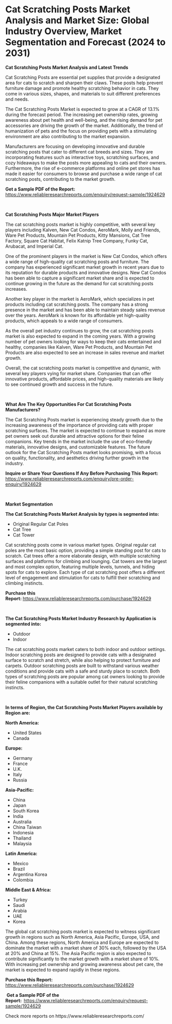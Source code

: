 <p><h1>Cat Scratching Posts Market Analysis and Market Size: Global Industry Overview, Market Segmentation and Forecast (2024 to 2031)</h1></p><p><strong>Cat Scratching Posts Market Analysis and Latest Trends</strong></p>
<p><p>Cat Scratching Posts are essential pet supplies that provide a designated area for cats to scratch and sharpen their claws. These posts help prevent furniture damage and promote healthy scratching behavior in cats. They come in various sizes, shapes, and materials to suit different preferences and needs.</p><p>The Cat Scratching Posts Market is expected to grow at a CAGR of 13.1% during the forecast period. The increasing pet ownership rates, growing awareness about pet health and well-being, and the rising demand for pet accessories are driving the growth of the market. Additionally, the trend of humanization of pets and the focus on providing pets with a stimulating environment are also contributing to the market expansion.</p><p>Manufacturers are focusing on developing innovative and durable scratching posts that cater to different cat breeds and sizes. They are incorporating features such as interactive toys, scratching surfaces, and cozy hideaways to make the posts more appealing to cats and their owners. Furthermore, the rise of e-commerce platforms and online pet stores has made it easier for consumers to browse and purchase a wide range of cat scratching posts, contributing to the market growth.</p></p>
<p><strong>Get a Sample PDF of the Report:&nbsp;</strong> <a href="https://www.reliableresearchreports.com/enquiry/request-sample/1924629">https://www.reliableresearchreports.com/enquiry/request-sample/1924629</a></p>
<p>&nbsp;</p>
<p><strong>Cat Scratching Posts Major Market Players</strong></p>
<p><p>The cat scratching posts market is highly competitive, with several key players including Kalven, New Cat Condos, AeroMark, Molly and Friends, Ware Pet Products, Mountain Pet Products, Kitty Mansions, Cat Tree Factory, Square Cat Habitat, Felix Katnip Tree Company, Funky Cat, Arubacat, and Imperial Cat.</p><p>One of the prominent players in the market is New Cat Condos, which offers a wide range of high-quality cat scratching posts and furniture. The company has experienced significant market growth in recent years due to its reputation for durable products and innovative designs. New Cat Condos has been able to capture a significant market share and is expected to continue growing in the future as the demand for cat scratching posts increases.</p><p>Another key player in the market is AeroMark, which specializes in pet products including cat scratching posts. The company has a strong presence in the market and has been able to maintain steady sales revenue over the years. AeroMark is known for its affordable yet high-quality products, which appeals to a wide range of consumers.</p><p>As the overall pet industry continues to grow, the cat scratching posts market is also expected to expand in the coming years. With a growing number of pet owners looking for ways to keep their cats entertained and healthy, companies like Kalven, Ware Pet Products, and Mountain Pet Products are also expected to see an increase in sales revenue and market growth.</p><p>Overall, the cat scratching posts market is competitive and dynamic, with several key players vying for market share. Companies that can offer innovative products, affordable prices, and high-quality materials are likely to see continued growth and success in the future.</p></p>
<p>&nbsp;</p>
<p><strong>What Are The Key Opportunities For Cat Scratching Posts Manufacturers?</strong></p>
<p><p>The Cat Scratching Posts market is experiencing steady growth due to the increasing awareness of the importance of providing cats with proper scratching surfaces. The market is expected to continue to expand as more pet owners seek out durable and attractive options for their feline companions. Key trends in the market include the use of eco-friendly materials, innovative designs, and customizable features. The future outlook for the Cat Scratching Posts market looks promising, with a focus on quality, functionality, and aesthetics driving further growth in the industry.</p></p>
<p><strong>Inquire or Share Your Questions If Any Before Purchasing This Report:</strong> <a href="https://www.reliableresearchreports.com/enquiry/pre-order-enquiry/1924629">https://www.reliableresearchreports.com/enquiry/pre-order-enquiry/1924629</a></p>
<p>&nbsp;</p>
<p><strong>Market Segmentation</strong></p>
<p><strong>The Cat Scratching Posts Market Analysis by types is segmented into:</strong></p>
<p><ul><li>Original Regular Cat Poles</li><li>Cat Tree</li><li>Cat Tower</li></ul></p>
<p><p>Cat scratching posts come in various market types. Original regular cat poles are the most basic option, providing a simple standing post for cats to scratch. Cat trees offer a more elaborate design, with multiple scratching surfaces and platforms for climbing and lounging. Cat towers are the largest and most complex option, featuring multiple levels, tunnels, and hiding spots for cats to explore. Each type of cat scratching post offers a different level of engagement and stimulation for cats to fulfill their scratching and climbing instincts.</p></p>
<p><strong>Purchase this Report:&nbsp;</strong><a href="https://www.reliableresearchreports.com/purchase/1924629">https://www.reliableresearchreports.com/purchase/1924629</a></p>
<p>&nbsp;</p>
<p><strong>The Cat Scratching Posts Market Industry Research by Application is segmented into:</strong></p>
<p><ul><li>Outdoor</li><li>Indoor</li></ul></p>
<p><p>The cat scratching posts market caters to both indoor and outdoor settings. Indoor scratching posts are designed to provide cats with a designated surface to scratch and stretch, while also helping to protect furniture and carpets. Outdoor scratching posts are built to withstand various weather conditions and provide cats with a safe and sturdy place to scratch. Both types of scratching posts are popular among cat owners looking to provide their feline companions with a suitable outlet for their natural scratching instincts.</p></p>
<p>&nbsp;</p>
<p><strong>In terms of Region, the Cat Scratching Posts Market Players available by Region are:</strong></p>
<p>
    <p> <strong> North America: </strong>
        <ul>
            <li>United States</li>
            <li>Canada</li>
        </ul>
        </p> 
    <p> <strong> Europe: </strong>
        <ul>
            <li>Germany</li>
            <li>France</li>
            <li>U.K.</li>
            <li>Italy</li>
            <li>Russia</li>
        </ul>
        </p> 
    <p> <strong> Asia-Pacific: </strong>
        <ul>
            <li>China</li>
            <li>Japan</li>
            <li>South Korea</li>
            <li>India</li>
            <li>Australia</li>
            <li>China Taiwan</li>
            <li>Indonesia</li>
            <li>Thailand</li>
            <li>Malaysia</li>
        </ul>
        </p> 
    <p> <strong> Latin America: </strong>
        <ul>
            <li>Mexico</li>
            <li>Brazil</li>
            <li>Argentina Korea</li>
            <li>Colombia</li>
        </ul>
        </p> 
    <p> <strong> Middle East & Africa: </strong>
        <ul>
            <li>Turkey</li>
            <li>Saudi</li>
            <li>Arabia</li>
            <li>UAE</li>
            <li>Korea</li>
        </ul>
    </p>
    </p>
<p><p>The global cat scratching posts market is expected to witness significant growth in regions such as North America, Asia Pacific, Europe, USA, and China. Among these regions, North America and Europe are expected to dominate the market with a market share of 30% each, followed by the USA at 20% and China at 15%. The Asia Pacific region is also expected to contribute significantly to the market growth with a market share of 10%. With increasing pet ownership and growing awareness about pet care, the market is expected to expand rapidly in these regions.</p></p>
<p><strong>Purchase this Report: </strong><a href="https://www.reliableresearchreports.com/purchase/1924629">https://www.reliableresearchreports.com/purchase/1924629</a></p>
<p>&nbsp;<strong>Get a Sample PDF of the Report:&nbsp;&nbsp;</strong><a href="https://www.reliableresearchreports.com/enquiry/request-sample/1924629">https://www.reliableresearchreports.com/enquiry/request-sample/1924629</a></p>
<p><strong></strong></p>
<p>Check more reports on https://www.reliableresearchreports.com/</p>